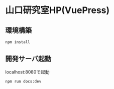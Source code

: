 # 山口研究室HP(VuePress)

## 環境構築

```bash
npm install
```

## 開発サーバ起動

localhost:8080で起動

```bash
npm run docs:dev
```
